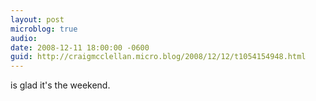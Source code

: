```yaml
---
layout: post
microblog: true
audio: 
date: 2008-12-11 18:00:00 -0600
guid: http://craigmcclellan.micro.blog/2008/12/12/t1054154948.html
---
```

is glad it's the weekend.
